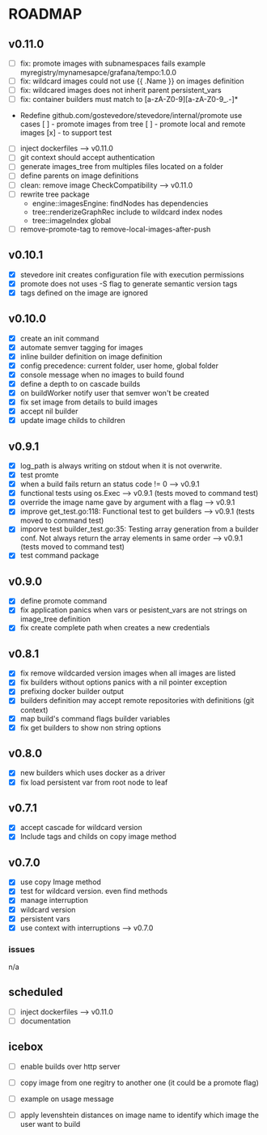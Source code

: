 # ROADMAP

## v0.11.0
- [ ] fix: promote images with subnamespaces fails example myregistry/mynamesapce/grafana/tempo:1.0.0
- [ ] fix: wildcard images could not use {{ .Name }} on images definition
- [ ] fix: wildcared images does not inherit parent persistent_vars
- [ ] fix: container builders must match to  [a-zA-Z0-9][a-zA-Z0-9_.-]*
- Redefine github.com/gostevedore/stevedore/internal/promote use cases
     [ ] - promote images from tree
     [ ] - promote local and remote images
     [x] - to support test
- [ ] inject dockerfiles --> v0.11.0
- [ ] git context should accept authentication
- [ ] generate images_tree from multiples files located on a folder
- [ ] define parents on image definitions
- [ ] clean: remove image CheckCompatibility --> v0.11.0
- [ ] rewrite tree package
  - engine::imagesEngine: findNodes has dependencies
  - tree::renderizeGraphRec include to wildcard index nodes
  - tree::imageIndex global
- [ ] remove-promote-tag to remove-local-images-after-push

## v0.10.1
- [x] stevedore init creates configuration file with execution permissions
- [x] promote does not uses -S flag to generate semantic version tags
- [x] tags defined on the image are ignored

## v0.10.0
- [x] create an init command
- [x] automate semver tagging for images
- [x] inline builder definition on image definition
- [x] config precedence: current folder, user home, global folder
- [x] console message when no images to build found
- [x] define a depth to on cascade builds
- [x] on buildWorker notify user that semver won't be created
- [x] fix set image from details to build images
- [x] accept nil builder
- [x] update image childs to children

## v0.9.1
- [x] log_path is always writing on stdout when it is not overwrite.
- [x] test promte
- [x] when a build fails return an status code != 0 --> v0.9.1
- [x] functional tests using os.Exec --> v0.9.1 (tests moved to command test)
- [x] override the image name gave by argument with a flag --> v0.9.1
- [x] improve get_test.go:118: Functional test to get builders --> v0.9.1 (tests moved to command test)
- [x] imporve test builder_test.go:35: Testing array generation from a builder conf. Not always return the array elements in same order --> v0.9.1 (tests moved to command test)
- [x] test command package

## v0.9.0
- [x] define promote command
- [x] fix application panics when vars or pesistent_vars are not strings on image_tree definition
- [x] fix create complete path when creates a new credentials

## v0.8.1
- [x] fix remove wildcarded version images when all images are listed  
- [x] fix builders without options panics with a nil pointer exception
- [x] prefixing docker builder output
- [x] builders definition may accept remote repositories with definitions (git context)
- [x] map build's command flags builder variables
- [x] fix get builders to show non string options

## v0.8.0
- [x] new builders which uses docker as a driver
- [x] fix load persistent var from root node to leaf

## v0.7.1
- [x] accept cascade for wildcard version
- [x] Include tags and childs on copy image method

## v0.7.0
- [x] use copy Image method
- [x] test for wildcard version. even find methods
- [x] manage interruption
- [x] wildcard version
- [x] persistent vars
- [x] use context with interruptions --> v0.7.0

### issues
n/a

## scheduled
- [ ] inject dockerfiles --> v0.11.0
- [ ] documentation

## icebox
- [ ] enable builds over http server
- [ ] copy image from one regitry to another one (it could be a promote flag)
- [ ] example on usage message
- [ ] apply levenshtein distances on image name to identify which image the user want to build

